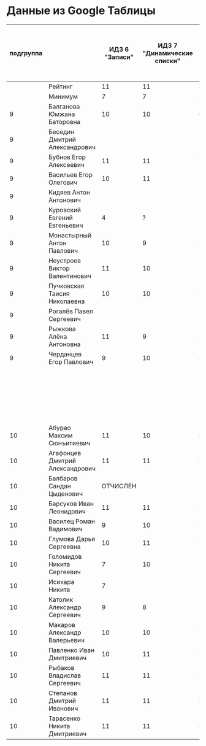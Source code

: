 # Данные из Google Таблицы

| подгруппа |  | ИДЗ 6 "Записи" | ИДЗ 7 "Динамические списки" | ИДЗ 8 "Модули" | ИДЗ 9 "Битовые маски в С++" | ИДЗ СУММА | КР 1 | КР 2 | Коллоквиум | 25.фев | 04.мар | 11.мар | 18.мар | 25.мар | 01.апр | 08.апр | Tue Apr 15 2025 00:00:00 GMT+1000 (Vladivostok Standard Time) | Tue Apr 22 2025 00:00:00 GMT+1000 (Vladivostok Standard Time) | Tue Apr 29 2025 00:00:00 GMT+1000 (Vladivostok Standard Time) | 06.май | 13.май | 20.май | 27.май | Tue Jun 03 2025 00:00:00 GMT+1000 (Vladivostok Standard Time) | Tue Jun 10 2025 00:00:00 GMT+1000 (Vladivostok Standard Time) | Tue Jun 17 2025 00:00:00 GMT+1000 (Vladivostok Standard Time) | Tue Jun 24 2025 00:00:00 GMT+1000 (Vladivostok Standard Time) | Tue Jul 01 2025 00:00:00 GMT+1000 (Vladivostok Standard Time) | Посещения | Общие задания | Конспект | Сумма баллов |  |
| --- | --- | --- | --- | --- | --- | --- | --- | --- | --- | --- | --- | --- | --- | --- | --- | --- | --- | --- | --- | --- | --- | --- | --- | --- | --- | --- | --- | --- | --- | --- | --- | --- | --- |
|  | Рейтинг | 11 | 11 | 8 | 11 | 41 | 12 | 12 | 15 |  |  |  |  |  |  |  |  |  |  |  |  |  |  |  |  |  |  |  | 4 | 12 | 4 | 100 |  |
|  | Минимум | 7 | 7 | 3 | 7 | 24 | 8 | 8 | 9 |  |  |  |  |  |  |  |  |  |  |  |  |  |  |  |  |  |  |  | 3 | 7 | 2 | 61 |  |
| 9 | Балганова Юмжана Баторовна | 10 | 10 | 6 | 10 | 36 | 12 | 12 | 14.25 | 1 | 1 | 1 | 1 | 0 | 1 | 1 | 1 | 1 | 1 | 1 | 1 | 1 | 1 | 1 | 1 | 1 | 1 | 1 | 4 | 12 | 4 | 94.25 | отлично |
| 9 | Беседин Дмитрий Александрович |  |  |  |  | 0 | 0 | 0 | 0 | 1 | 1 | 1 | 0 | 0 | 0 | 0 | 0 | 0 | 0 | 0 | 0 | 0 | 0 | 0 | 0 | 0 | 0 | 0 | 0.8 |  |  | 0.8 | неудовлетворительно |
| 9 | Бубнов Егор Алексеевич | 11 | 11 | 7 | 11 | 40 | 8 | 8 | 14.5 | 1 | 1 | 1 | 1 | 1 | 1 | 0 | 1 | 1 | 1 | 1 | 1 | 1 | 1 | 1 | 1 | 1 | 1 | 1 | 3.8 |  |  | 74.3 | удовлетворительно |
| 9 | Васильев Егор Олегович | 10 | 11 |  |  | 21 | 11 | 8 | 15 | 1 | 1 | 1 | 0 | 0 | 1 | 1 | 1 | 1 | 1 | 0.5 | 0.5 | 0 | 1 | 0 | 1 | 1 | 1 | 1 | 3 |  |  | 58 | неудовлетворительно |
| 9 | Кидяев Антон Антонович |  |  |  |  | 0 | 12 | 8 | 0 | 1 | 1 | 1 | 0 | 0 | 1 | 1 | 1 | 0 | 0 | 0 | 0 | 1 | 1 | 1 | 0 |  |  |  | 2 |  |  | 22 | неудовлетворительно |
| 9 | Куровский Евгений Евгеньевич | 4 | ? |  |  | 4 | 0 | 0 | 0 | 1 | 1 | 0 | 1 | 0 | 1 | 1 | 1 | 0 | 0 | 0 | 0 | 0 | 0 | 0 | 1 |  |  |  | 1.6 |  |  | 5.6 | неудовлетворительно |
| 9 | Монастырный Антон Павлович | 10 | 9 | 7 |  | 26 | 11 | 8 | 13 | 1 | 1 | 1 | 1 | 1 | 1 | 1 | 1 | 0 | 0 | 1 | 1 | 1 | 1 | 1 | 1 | 1 | 1 | 1 | 3.6 |  |  | 61.6 | удовлетворительно |
| 9 | Неустроев Виктор Валентинович | 11 | 10 |  | 10 | 31 | 11 | 8 | 14.5 | 1 | 1 | 0 | 0 | 0 | 1 | 1 | 1 | 1 | 1 | 0.5 | 0.5 | 0 | 1 | 0 | 1 | 1 | 1 | 1 | 2.8 |  |  | 67.3 | удовлетворительно |
| 9 | Пучковская Таисия Николаевна | 10 | 10 | 7 | 10 | 37 | 12 | 12 | 13 | 1 | 1 | 1 | 1 | 1 | 1 | 1 | 1 | 1 | 1 | 1 | 1 | 1 | 1 | 1 | 1 | 1 | 1 | 1 | 4 | 12 | 4 | 94 | отлично |
| 9 | Рогалёв Павел Сергеевич |  |  |  |  | 0 | 0 | 0 | 0 | 1 | 1 | 0 | 0 | 0 | 0 | 0 | 1 | 0 | 0 | 0 | 0 | 0 | 0 | 0 | 0 | 0 | 0 | 0 | 0.8 |  |  | 0.8 | неудовлетворительно |
| 9 | Рыжкова Алёна Антоновна | 11 | 9 | 8 | 10 | 38 | 12 | 12 | 15 | 1 | 1 | 1 | 1 | 1 | 1 | 1 | 1 | 1 | 1 | 1 | 1 | 1 | 1 | 1 | 1 | 1 | 1 | 1 | 4 | 12 | 4 | 97 | отлично |
| 9 | Черданцев Егор Павлович | 9 | 10 | 8 | 11 | 38 | 8 | 10 | 13.5 | 1 | 1 | 1 | 1 | 1 | 1 | 1 | 1 | 1 | 1 | 1 | 1 | 1 | 1 | 1 | 1 | 1 | 1 | 1 | 4 |  |  | 73.5 | удовлетворительно |
|  |  |  |  |  |  |  |  |  |  | 22.фев | 01.мар | 15.мар | 22.мар | 29.мар | 05.апр | Sat Apr 12 2025 00:00:00 GMT+1000 (Vladivostok Standard Time) | Sat Apr 19 2025 00:00:00 GMT+1000 (Vladivostok Standard Time) | Sat Apr 26 2025 00:00:00 GMT+1000 (Vladivostok Standard Time) | 03.май | 10.май | 17.май | 24.май | 31.май | Sat Jun 07 2025 00:00:00 GMT+1000 (Vladivostok Standard Time) | Sat Jun 14 2025 00:00:00 GMT+1000 (Vladivostok Standard Time) | Sat Jun 21 2025 00:00:00 GMT+1000 (Vladivostok Standard Time) | Sat Jun 28 2025 00:00:00 GMT+1000 (Vladivostok Standard Time) | Sat Jul 05 2025 00:00:00 GMT+1000 (Vladivostok Standard Time) |  |  |  |  |  |
| 10 | Абурао Максим Сюнъитиевич | 11 | 10 | 8 | 11 | 40 | 11 | 12 | 11 | 1 | 1 | 1 | 1 | 1 | 1 | 1 | 1 | 1 | 1 | 1 | 1 | 1 | 1 | 1 | 1 | 1 | 1 | 1 | 4 |  |  | 78 | хорошо |
| 10 | Агафонцев Дмитрий Александрович | 11 | 11 | 8 | 11 | 41 | 12 | 8 | 14.5 | 1 | 1 | 1 | 1 | 1 | 1 | 1 | 1 | 1 | 1 | 1 | 1 | 1 | 1 | 1 | 1 | 1 | 1 | 1 | 4 |  |  | 79.5 | хорошо |
| 10 | Балбаров Сандан Цыденович | ОТЧИСЛЕН |  |  |  |  |  |  |  |  |  |  |  |  |  |  |  |  |  |  |  |  |  |  |  |  |  |  |  |  |  | 0 | неудовлетворительно |
| 10 | Барсуков Иван Леонидович | 11 | 11 | 8 | 11 | 41 | 12 | 12 | 15 | 1 | 1 | 1 | 1 | 1 | 1 | 1 | 1 | 1 | 1 | 1 | 1 | 1 | 1 | 1 | 1 | 1 | 1 | 1 | 4 | 12 | 4 | 100 | отлично |
| 10 | Василец Роман Вадимович | 9 | 10 | 8 | 11 | 38 | 12 | 10 | 9 | 1 | 1 | 1 | 1 | 1 | 1 | 1 | 1 | 1 | 1 | 1 | 1 | 1 | 1 | 1 | 1 | 1 | 1 | 1 | 4 |  |  | 73 | удовлетворительно |
| 10 | Глумова Дарья Сергеевна | 10 | 11 | 7.5 | 11 | 39.5 | 8 | 12 | 12.5 | 1 | 1 | 1 | 1 | 1 | 1 | 1 | 1 | 1 | 1 | 1 | 1 | 1 | 1 | 1 | 1 | 1 | 1 | 1 | 4 |  | 4 | 80 | хорошо |
| 10 | Голомидов Никита Сергеевич | 7 | 10 |  |  | 17 | 8 | 8 | 12 | 1 | 1 | 1 | 1 | 1 | 1 | 1 | 1 | 1 | 1 | 1 | 1 | 1 | 1 | 1 | 1 | 1 | 1 | 1 | 4 |  |  | 49 | неудовлетворительно |
| 10 | Исихара Никита | 7 |  |  |  | 7 | 8 | 2 | 13 | 1 | 1 | 1 | 1 | 1 | 1 | 1 | 1 | 1 | 1 | 1 | 0 | 1 | 1 | 1 | 0 |  |  |  | 3 |  |  | 33 | неудовлетворительно |
| 10 | Католик Александр Сергеевич | 9 | 8 | 5 |  | 22 | 8 | 10 | 9 | 1 | 1 | 1 | 1 | 1 | 1 | 1 | 1 | 1 | 1 | 1 | 1 | 1 | 1 | 1 | 1 | 1 | 1 | 1 | 4 |  |  | 53 | неудовлетворительно |
| 10 | Макаров Александр Валерьевич | 10 | 10 | 7 | 11 | 38 | 10 | 8 | 15 | 1 | 1 | 1 | 0 | 0 | 1 | 1 | 1 | 1 | 1 | 1 | 1 | 1 | 1 | 0 | 1 | 1 | 1 | 1 | 3.4 |  | 3 | 77.4 | хорошо |
| 10 | Павленко Иван Дмитриевич | 10 | 11 | 7.5 | 10 | 38.5 | 11 | 8 | 12 | 1 | 1 | 1 | 1 | 1 | 1 | 1 | 1 | 1 | 1 | 1 | 1 | 1 | 1 | 1 | 1 | 1 | 1 | 1 | 4 |  | 2 | 75.5 | удовлетворительно |
| 10 | Рыбаков Владислав Сергеевич | 11 | 11 | 7 | 11 | 40 | 12 | 11 | 11 | 1 | 1 | 1 | 1 | 1 | 1 | 1 | 1 | 1 | 1 | 1 | 1 | 0 | 1 | 1 | 1 | 1 | 1 | 1 | 3.8 |  |  | 77.8 | хорошо |
| 10 | Степанов Дмитрий Иванович | 11 | 11 | 8 | 11 | 41 | 12 | 11.9 | 14 | 1 | 1 | 1 | 1 | 1 | 1 | 1 | 1 | 1 | 1 | 1 | 1 | 1 | 1 | 1 | 1 | 1 | 1 | 1 | 4 |  | 3 | 85.9 | хорошо |
| 10 | Тарасенко Никита Дмитриевич | 11 | 11 | 8 |  | 30 | 12 | 11 | 12 | 1 | 1 | 1 | 1 | 1 | 1 | 1 | 1 | 1 | 1 | 1 | 1 | 1 | 1 | 1 | 0 | 1 | 1 | 1 | 3.8 |  |  | 68.8 | удовлетворительно |
